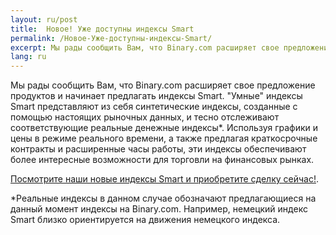 ```yaml
---
layout: ru/post
title:  Новое! Уже доступны индексы Smart
permalink: /Новое-Уже-доступны-индексы-Smart/
excerpt: Мы рады сообщить Вам, что Binary.com расширяет свое предложение продуктов и начинает предлагать индексы Smart.
lang: ru
---
```


Мы рады сообщить Вам, что Binary.com расширяет свое предложение продуктов и начинает предлагать индексы Smart. "Умные" индексы Smart представляют из себя синтетические индексы, созданные с помощью настоящих рыночных данных, и тесно отслеживают соответствующие реальные денежные индексы*. Используя графики и цены в режиме реального времени, а также предлагая краткосрочные контракты и расширенные часы работы, эти индексы обеспечивают более интересные возможности для торговли на финансовых рынках.

[Посмотрите наши новые индексы Smart и приобретите сделку сейчас!](https://www.binary.com/c/trade.cgi?market=indices&time=900s&form_name=risefall&expiry_type=duration&amount_type=payout&H=S0P&currency=USD&underlying_symbol=SYNFTSE&amount=100&date_start=now&type=CALL&l=RU&utm_source=blog&utm_medium=social&utm_campaign=whatsnew).

*Реальные индексы в данном случае обозначают предлагающиеся на данный момент индексы на Binary.com. Например, немецкий индекс Smart близко ориентируется на движения немецкого индекса.
